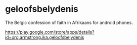 # geloofsbelydenis

The Belgic confession of faith in Afrikaans for android phones.

https://play.google.com/store/apps/details?id=org.armstrong.ika.geloofsbelydenis